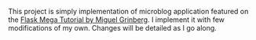 This project is simply implementation of microblog application featured on the [Flask Mega Tutorial by Miguel Grinberg](https://blog.miguelgrinberg.com/post/the-flask-mega-tutorial-part-i-hello-world).
I implement it with few modifications of my own. Changes will be detailed as I go along.

